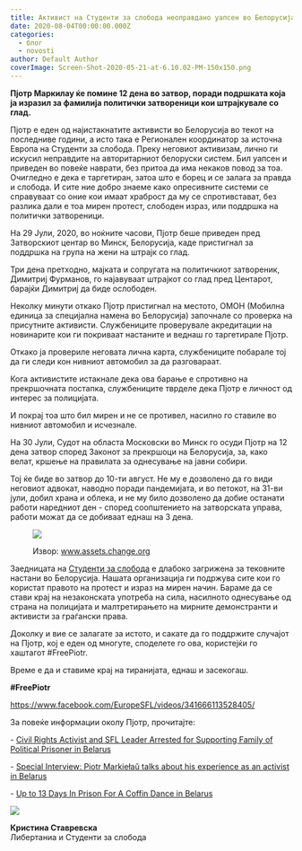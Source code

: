 ```yaml
---
title: Активист на Студенти за слобода неоправдано уапсен во Белорусија
date: 2020-08-04T00:00:00.000Z
categories:
  - блог
  - novosti
author: Default Author
coverImage: Screen-Shot-2020-05-21-at-6.10.02-PM-150x150.png
---
```


**Пјотр Маркилау ќе помине 12 дена во затвор, поради подршката која ја изразил за фамилија политички затвореници кои штрајкувале со глад.**  

Пјотр е еден од најистакнатите активисти во Белорусија во текот на последниве години, а исто така е Регионален координатор за источна Европа на Студенти за слобода. Преку неговиот активизам, лично ги искусил неправдите на авторитарниот белоруски систем. Бил уапсен и приведен во повеќе наврати, без притоа да има некаков повод за тоа. Oчигледно е дека е таргетиран, затоа што е борец и се залага за правда и слобода. И сите ние добро знаеме како опресивните системи се справуваат со оние кои имаат храброст да му се спротивстават, без разлика дали е тоа мирен протест, слободен израз, или поддршка на политички затвореници. 

На 29 Јули, 2020, во ноќните часови, Пјотр беше приведен пред Затворскиот центар во Минск, Белорусија, каде пристигнал за поддршка на група на жени на штрајк со глад.

Три дена претходно, мајката и сопругата на политичкиот затвореник, Димитриј Фурманов, го најавуваат штрајкот со глад пред Центарот, барајќи Димитриј да биде ослободен.

Неколку минути откако Пјотр пристигнал на местото, ОМОН (Мобилна единица за специјална намена во Белорусија) започнале со проверка на присутните активисти. Службениците проверувале акредитации на новинарите кои ги покриваат настаните и веднаш го таргетирале Пјотр. 

Откако ја провериле неговата лична карта, службениците побарале тој да ги следи кон нивниот автомобил за да разговараат.

Кога активистите истакнале дека ова барање е спротивно на прекршочната постапка, службениците тврделе дека Пјотр е личност од интерес за полицијата.

И покрај тоа што бил мирен и не се противел, насилно го ставиле во нивниот автомобил и исчезнале.

На 30 Јули, Судот на областа Московски во Минск го осуди Пјотр на 12 дена затвор според Законот за прекршоци на Белорусија, за, како велат, кршење на правилата за однесување на јавни собири.

Тој ќе биде во затвор до 10-ти август. Не му е дозволено да го види неговиот адвокат, наводно поради пандемијата, и во петокот, на 31-ви јули, добил храна и облека, и не му било дозволено да добие останати работи наредниот ден - според соопштението на затворската управа, работи можат да се добиваат еднаш на 3 дена.   

<figure>

![](https://assets.change.org/photos/3/yg/ot/pQYgOtPRFjEtMXX-1600x900-noPad.jpg?1509468184)

<figcaption>

Извор: www.assets.change.org

</figcaption>

</figure>

Заедницата на [Студенти за слобода](https://studentsforliberty.org/europe) е длабоко загрижена за тековните настани во Белорусија. Нашата организација ги подржува сите кои го користат правото на протест и израз на мирен начин. Бараме да се стави крај на незаконската употреба на сила, насилното однесување од страна на полицијата и малтретирањето на мирните демонстранти и активисти за граѓански права. 

Доколку и вие се залагате за истото, и сакате да го поддржите случајот на Пјотр, кој е еден од многуте, споделете го ова, користејќи го хаштагот #FreePiotr.

Време е да и ставиме крај на тиранијата, еднаш и засекогаш.

**#FreePiotr**  

https://www.facebook.com/EuropeSFL/videos/341666113528405/

За повеќе информации околу Пјотр, прочитајте:

\- [Civil Rights Activist and SFL Leader Arrested for Supporting Family of Political Prisoner in Belarus](https://studentsforliberty.org/north-america/blog/civil-rights-activist-arrested-for-supporting-family-of-political-prisoner/)

\- [Special Interview: Piotr Markiełaŭ talks about his experience as an activist in Belarus](https://studentsforliberty.org/north-america/blog/special-interview-piotr-markielau-activist-in-belarus/)

\- [Up to 13 Days In Prison For A Coffin Dance in Belarus](https://studentsforliberty.org/north-america/blog/up-to-13-days-in-prison-for-a-coffin-dance-in-belarus/)  

![](http://libertaniabackup.local/wp-content/uploads/2020/05/Screen-Shot-2020-05-21-at-6.10.02-PM-150x150.png)

**Кристина Ставревска**  
Либертаниа и Студенти за слобода
